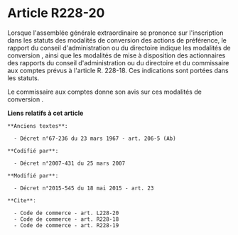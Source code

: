 # Article R228-20

Lorsque l'assemblée générale extraordinaire se prononce sur l'inscription dans les statuts des modalités de conversion des
actions de préférence, le rapport du conseil d'administration ou du directoire indique les modalités de conversion , ainsi
que les modalités de mise à disposition des actionnaires des rapports du conseil d'administration ou du directoire et du
commissaire aux comptes prévus à l'article R. 228-18. Ces indications sont portées dans les statuts. 

Le commissaire aux comptes donne son avis sur ces modalités de conversion .

**Liens relatifs à cet article**

	**Anciens textes**:

	  - Décret n°67-236 du 23 mars 1967 - art. 206-5 (Ab)

	**Codifié par**:

	  - Décret n°2007-431 du 25 mars 2007

	**Modifié par**:

	  - Décret n°2015-545 du 18 mai 2015 - art. 23

	**Cite**:

	  - Code de commerce - art. L228-20
	  - Code de commerce - art. R228-18
	  - Code de commerce - art. R228-19

